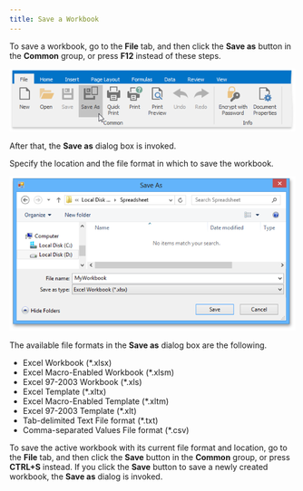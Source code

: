 ```yaml
---
title: Save a Workbook
---
```

To save a workbook, go to the **File** tab, and then click the **Save as** button in the **Common** group,  or press **F12** instead of these steps.

![SaveAsDialog.png](../../../images/Img21120.png)

After that, the **Save as** dialog box is invoked.

Specify the location and the file format in which to save the workbook.

![SaveAsBox.png](../../../images/Img21122.png)

The available file formats in the **Save as** dialog box are the following.
* Excel Workbook (*.xlsx)
* Excel Macro-Enabled Workbook (*.xlsm)
* Excel 97-2003 Workbook (*.xls)
* Excel Template (*.xltx)
* Excel Macro-Enabled Template (*.xltm)
* Excel 97-2003 Template (*.xlt)
* Tab-delimited Text File format (*.txt)
* Comma-separated Values File format (*.csv)

To save the active workbook with its current file format and location, go to the **File** tab, and then click the **Save** button in the **Common** group,  or press **CTRL+S** instead. If you click the **Save** button to save a newly created workbook, the **Save as** dialog is invoked.
